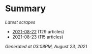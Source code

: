 # Summary
*Latest scrapes*
* [2021-08-22](https://github.com/nuuuwan/news_lk/blob/data/news_lk.2021-08-22.json) (129 articles)
* [2021-08-23](https://github.com/nuuuwan/news_lk/blob/data/news_lk.2021-08-23.json) (115 articles)

*Generated at 03:08PM, August 23, 2021*